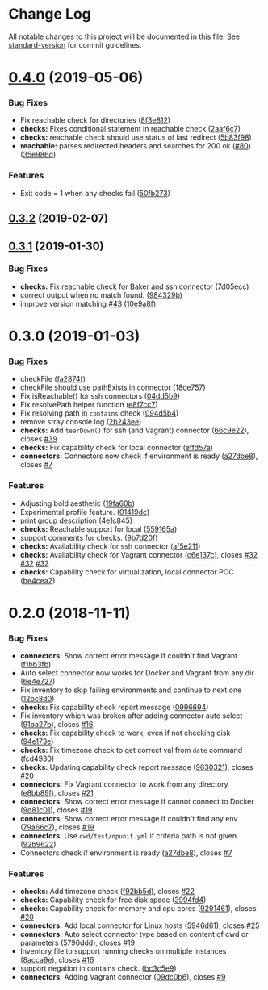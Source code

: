 # Change Log

All notable changes to this project will be documented in this file. See [standard-version](https://github.com/conventional-changelog/standard-version) for commit guidelines.

# [0.4.0](https://github.com/ottomatica/opunit/compare/v0.3.2...v0.4.0) (2019-05-06)


### Bug Fixes

* Fix reachable check for directories ([8f3e812](https://github.com/ottomatica/opunit/commit/8f3e812))
* **checks:** Fixes conditional statement in reachable check ([2aaf6c7](https://github.com/ottomatica/opunit/commit/2aaf6c7))
* **checks:** reachable check should use status of last redirect ([5b83f98](https://github.com/ottomatica/opunit/commit/5b83f98))
* **reachable:** parses redirected headers and searches for 200 ok ([#80](https://github.com/ottomatica/opunit/issues/80)) ([35e986d](https://github.com/ottomatica/opunit/commit/35e986d))


### Features

* Exit code = 1 when any checks fail ([50fb273](https://github.com/ottomatica/opunit/commit/50fb273))



<a name="0.3.2"></a>
## [0.3.2](https://github.com/ottomatica/opunit/compare/v0.3.1...v0.3.2) (2019-02-07)



<a name="0.3.1"></a>
## [0.3.1](https://github.com/ottomatica/opunit/compare/v0.3.0...v0.3.1) (2019-01-30)


### Bug Fixes

* **checks:**  Fix reachable check for Baker and ssh connector ([7d05ecc](https://github.com/ottomatica/opunit/commit/7d05ecc))
* correct output when no match found. ([984329b](https://github.com/ottomatica/opunit/commit/984329b))
* improve version matching [#43](https://github.com/ottomatica/opunit/issues/43) ([10e9a8f](https://github.com/ottomatica/opunit/commit/10e9a8f))



<a name="0.3.0"></a>
# 0.3.0 (2019-01-03)


### Bug Fixes

* checkFile ([fa2874f](https://github.com/ottomatica/opunit/commit/fa2874f))
* checkFile should use pathExists in connector ([18ce757](https://github.com/ottomatica/opunit/commit/18ce757))
* Fix isReachable() for ssh connectors ([04dd5b9](https://github.com/ottomatica/opunit/commit/04dd5b9))
* Fix resolvePath helper function ([e8f7cc7](https://github.com/ottomatica/opunit/commit/e8f7cc7))
* Fix resolving path in `contains` check ([094d5b4](https://github.com/ottomatica/opunit/commit/094d5b4))
* remove stray console.log ([2b243ee](https://github.com/ottomatica/opunit/commit/2b243ee))
* **checks:** Add `tearDown()` for ssh (and Vagrant) connector ([66c9e22](https://github.com/ottomatica/opunit/commit/66c9e22)), closes [#39](https://github.com/ottomatica/opunit/issues/39)
* **checks:** Fix capability check for local connector ([effd57a](https://github.com/ottomatica/opunit/commit/effd57a))
* **connectors:** Connectors now check if environment is ready ([a27dbe8](https://github.com/ottomatica/opunit/commit/a27dbe8)), closes [#7](https://github.com/ottomatica/opunit/issues/7)


### Features

* Adjusting bold aesthetic ([19fa60b](https://github.com/ottomatica/opunit/commit/19fa60b))
* Experimental profile feature. ([01419dc](https://github.com/ottomatica/opunit/commit/01419dc))
* print group description ([4e1c845](https://github.com/ottomatica/opunit/commit/4e1c845))
* **checks:** Reachable support for local ([559165a](https://github.com/ottomatica/opunit/commit/559165a))
* support comments for checks. ([9b7d20f](https://github.com/ottomatica/opunit/commit/9b7d20f))
* **checks:** Availability check for ssh connector ([af5e211](https://github.com/ottomatica/opunit/commit/af5e211))
* **checks:** Availability check for Vagrant connector ([c6e137c](https://github.com/ottomatica/opunit/commit/c6e137c)), closes [#32](https://github.com/ottomatica/opunit/issues/32) [#32](https://github.com/ottomatica/opunit/issues/32) [#32](https://github.com/ottomatica/opunit/issues/32)
* **checks:** Capability check for virtualization, local connector POC ([be4cea2](https://github.com/ottomatica/opunit/commit/be4cea2))



<a name="0.2.0"></a>
# 0.2.0 (2018-11-11)


### Bug Fixes

* **connectors:** Show correct error message if couldn't find Vagrant ([f1bb3fb](https://github.com/ottomatica/opunit/commit/f1bb3fb))
* Auto select connector now works for Docker and Vagrant from any dir ([6e4e727](https://github.com/ottomatica/opunit/commit/6e4e727))
* Fix inventory to skip failing environments and continue to next one ([12bc8d0](https://github.com/ottomatica/opunit/commit/12bc8d0))
* **checks:** Fix capability check report message ([0996694](https://github.com/ottomatica/opunit/commit/0996694))
* Fix inventory which was broken after adding connector auto select ([91ba27b](https://github.com/ottomatica/opunit/commit/91ba27b)), closes [#16](https://github.com/ottomatica/opunit/issues/16)
* **checks:** Fix capability check to work, even if not checking disk ([94e173e](https://github.com/ottomatica/opunit/commit/94e173e))
* **checks:** Fix timezone check to get correct val from `date` command ([fcd4930](https://github.com/ottomatica/opunit/commit/fcd4930))
* **checks:** Updating capability check report message ([9630321](https://github.com/ottomatica/opunit/commit/9630321)), closes [#20](https://github.com/ottomatica/opunit/issues/20)
* **connectors:** Fix Vagrant connector to work from any directory ([e8bb89f](https://github.com/ottomatica/opunit/commit/e8bb89f)), closes [#21](https://github.com/ottomatica/opunit/issues/21)
* **connectors:** Show correct error message if cannot connect to Docker ([9d81c01](https://github.com/ottomatica/opunit/commit/9d81c01)), closes [#19](https://github.com/ottomatica/opunit/issues/19)
* **connectors:** Show correct error message if couldn't find any env ([79a66c7](https://github.com/ottomatica/opunit/commit/79a66c7)), closes [#19](https://github.com/ottomatica/opunit/issues/19)
* **connectors:** Use `cwd/test/opunit.yml` if criteria path is not given ([92b9622](https://github.com/ottomatica/opunit/commit/92b9622))
* Connectors check if environment is ready ([a27dbe8](https://github.com/ottomatica/opunit/commit/a27dbe8)), closes [#7](https://github.com/ottomatica/opunit/issues/7)


### Features

* **checks:** Add timezone check ([f92bb5d](https://github.com/ottomatica/opunit/commit/f92bb5d)), closes [#22](https://github.com/ottomatica/opunit/issues/22)
* **checks:** Capability check for free disk space ([3994fd4](https://github.com/ottomatica/opunit/commit/3994fd4))
* **checks:** Capability check for memory and cpu cores ([9291461](https://github.com/ottomatica/opunit/commit/9291461)), closes [#20](https://github.com/ottomatica/opunit/issues/20)
* **connectors:** Add local connector for Linux hosts ([5946d61](https://github.com/ottomatica/opunit/commit/5946d61)), closes [#25](https://github.com/ottomatica/opunit/issues/25)
* **connectors:** Auto select connector type based on content of cwd or parameters  ([5796ddd](https://github.com/ottomatica/opunit/commit/5796ddd)), closes [#19](https://github.com/ottomatica/opunit/issues/19)
* Inventory file to support running checks on multiple instances ([8acca9e](https://github.com/ottomatica/opunit/commit/8acca9e)), closes [#16](https://github.com/ottomatica/opunit/issues/16)
* support negation in contains check. ([bc3c5e9](https://github.com/ottomatica/opunit/commit/bc3c5e9))
* **connectors:** Adding Vagrant connector ([09dc0b6](https://github.com/ottomatica/opunit/commit/09dc0b6)), closes [#9](https://github.com/ottomatica/opunit/issues/9)
